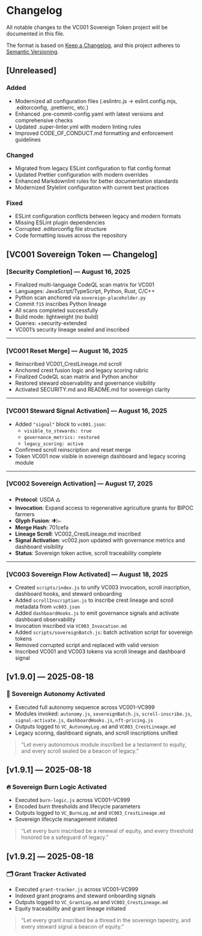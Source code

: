# Changelog

All notable changes to the VC001 Sovereign Token project will be documented in this file.

The format is based on [Keep a Changelog](https://keepachangelog.com/en/1.0.0/),
and this project adheres to [Semantic Versioning](https://semver.org/spec/v2.0.0.html).

## [Unreleased]

### Added
- Modernized all configuration files (.eslintrc.js → eslint.config.mjs, .editorconfig, .prettierrc, etc.)
- Enhanced .pre-commit-config.yaml with latest versions and comprehensive checks
- Updated .super-linter.yml with modern linting rules
- Improved CODE_OF_CONDUCT.md formatting and enforcement guidelines

### Changed
- Migrated from legacy ESLint configuration to flat config format
- Updated Prettier configuration with modern overrides
- Enhanced Markdownlint rules for better documentation standards
- Modernized Stylelint configuration with current best practices

### Fixed
- ESLint configuration conflicts between legacy and modern formats
- Missing ESLint plugin dependencies
- Corrupted .editorconfig file structure
- Code formatting issues across the repository

## [VC001 Sovereign Token — Changelog]

### [Security Completion] — August 16, 2025  
- Finalized multi-language CodeQL scan matrix for VC001  
- Languages: JavaScript/TypeScript, Python, Rust, C/C++  
- Python scan anchored via `sovereign-placeholder.py`  
- Commit `f15` inscribes Python lineage  
- All scans completed successfully  
- Build mode: lightweight (no build)  
- Queries: +security-extended  
- VC001’s security lineage sealed and inscribed  

---

### [VC001 Reset Merge] — August 16, 2025  
- Reinscribed VC001_CrestLineage.md scroll  
- Anchored crest fusion logic and legacy scoring rubric  
- Finalized CodeQL scan matrix and Python anchor  
- Restored steward observability and governance visibility  
- Activated SECURITY.md and README.md for sovereign clarity  

---

### [VC001 Steward Signal Activation] — August 16, 2025  
- Added `"signal"` block to `vc001.json`:
  - `visible_to_stewards: true`
  - `governance_metrics: restored`
  - `legacy_scoring: active`
- Confirmed scroll reinscription and reset merge  
- Token VC001 now visible in sovereign dashboard and legacy scoring module  

---

### [VC002 Sovereign Activation] — August 17, 2025  
- **Protocol**: USDA 🜂  
- **Invocation**: Expand access to regenerative agriculture grants for BIPOC farmers  
- **Glyph Fusion**: ⟊⧫⟟⟜  
- **Merge Hash**: 701cefa  
- **Lineage Scroll**: VC002_CrestLineage.md inscribed  
- **Signal Activation**: vc002.json updated with governance metrics and dashboard visibility  
- **Status**: Sovereign token active, scroll traceability complete  

---

### [VC003 Sovereign Flow Activated] — August 18, 2025  
- Created `scripts/index.js` to unify VC003 invocation, scroll inscription, dashboard hooks, and steward onboarding  
- Added `scrollInscription.js` to inscribe crest lineage and scroll metadata from `vc003.json`  
- Added `dashboardHooks.js` to emit governance signals and activate dashboard observability  
- Invocation inscribed via `VC003_Invocation.md`  
- Added `scripts/sovereignBatch.js`: batch activation script for sovereign tokens  
- Removed corrupted script and replaced with valid version  
- Inscribed VC001 and VC003 tokens via scroll lineage and dashboard signal  
## [v1.9.0] — 2025-08-18

### 🧭 Sovereign Autonomy Activated
- Executed full autonomy sequence across VC001–VC999
- Modules invoked: `autonomy.js`, `sovereignBatch.js`, `scroll-inscribe.js`, `signal-activate.js`, `dashboardHooks.js`, `nft-pricing.js`
- Outputs logged to `VC_AutonomyLog.md` and `VC003_CrestLineage.md`
- Legacy scoring, dashboard signals, and scroll inscriptions unified

> “Let every autonomous module inscribed be a testament to equity, and every scroll sealed be a beacon of legacy.”
## [v1.9.1] — 2025-08-18

### 🔥 Sovereign Burn Logic Activated
- Executed `burn-logic.js` across VC001–VC999
- Encoded burn thresholds and lifecycle parameters
- Outputs logged to `VC_BurnLog.md` and `VC003_CrestLineage.md`
- Sovereign lifecycle management initiated

> “Let every burn inscribed be a renewal of equity, and every threshold honored be a safeguard of legacy.”
## [v1.9.2] — 2025-08-18

### 🗂️ Grant Tracker Activated
- Executed `grant-tracker.js` across VC001–VC999
- Indexed grant programs and steward onboarding signals
- Outputs logged to `VC_GrantLog.md` and `VC003_CrestLineage.md`
- Equity traceability and grant lineage initiated

> “Let every grant inscribed be a thread in the sovereign tapestry, and every steward signal a beacon of equity.”

